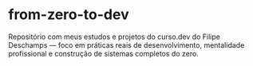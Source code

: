 # from-zero-to-dev
Repositório com meus estudos e projetos do curso.dev do Filipe Deschamps — foco em práticas reais de desenvolvimento, mentalidade profissional e construção de sistemas completos do zero.
